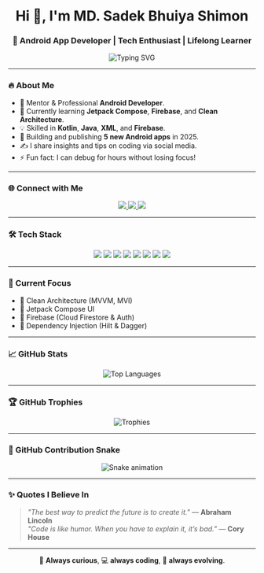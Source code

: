 <h1 align="center">Hi 👋, I'm MD. Sadek Bhuiya Shimon</h1>
<h3 align="center">🚀 Android App Developer | Tech Enthusiast | Lifelong Learner</h3>

<p align="center">
  <img src="https://readme-typing-svg.demolab.com?font=Fira+Code&weight=500&size=24&duration=3000&pause=1000&color=3498DB&width=600&lines=Android+Developer;Kotlin+%7C+Java+Enthusiast;Passionate+About+Learning+%26+Sharing" alt="Typing SVG" />
</p>

---

### 🔥 About Me

- 💼 Mentor & Professional **Android Developer**.
- 🧠 Currently learning **Jetpack Compose**, **Firebase**, and **Clean Architecture**.
- 💡 Skilled in **Kotlin**, **Java**, **XML**, and **Firebase**.
- 📲 Building and publishing **5 new Android apps** in 2025.
- ✍️ I share insights and tips on coding via social media.
- ⚡ Fun fact: I can debug for hours without losing focus!

---

### 🌐 Connect with Me

<p align="center">
  <a href="https://twitter.com/shimon31" target="_blank">
    <img src="https://img.shields.io/badge/Twitter-1DA1F2?style=for-the-badge&logo=twitter&logoColor=white" />
  </a>
  <a href="https://fb.com/sadek%20bhuiya%20shimon" target="_blank">
    <img src="https://img.shields.io/badge/Facebook-1877F2?style=for-the-badge&logo=facebook&logoColor=white" />
  </a>
  <a href="https://www.hackerrank.com/shimon%20bhuiya" target="_blank">
    <img src="https://img.shields.io/badge/HackerRank-2EC866?style=for-the-badge&logo=HackerRank&logoColor=white" />
  </a>
</p>

---

### 🛠️ Tech Stack

<p align="center">
  <img src="https://img.shields.io/badge/Android-3DDC84?style=for-the-badge&logo=android&logoColor=white" />
  <img src="https://img.shields.io/badge/Kotlin-7F52FF?style=for-the-badge&logo=kotlin&logoColor=white" />
  <img src="https://img.shields.io/badge/Java-007396?style=for-the-badge&logo=java&logoColor=white" />
  <img src="https://img.shields.io/badge/XML-0F52BA?style=for-the-badge&logo=w3c&logoColor=white" />
  <img src="https://img.shields.io/badge/Firebase-FFCA28?style=for-the-badge&logo=firebase&logoColor=black" />
  <img src="https://img.shields.io/badge/MySQL-4479A1?style=for-the-badge&logo=mysql&logoColor=white" />
  <img src="https://img.shields.io/badge/C%2B%2B-00599C?style=for-the-badge&logo=c%2B%2B&logoColor=white" />
  <img src="https://img.shields.io/badge/C-276DC3?style=for-the-badge&logo=c&logoColor=white" />
</p>

---

### 📍 Current Focus

- 🔹 Clean Architecture (MVVM, MVI)
- 🔹 Jetpack Compose UI
- 🔹 Firebase (Cloud Firestore & Auth)
- 🔹 Dependency Injection (Hilt & Dagger)

---

### 📈 GitHub Stats

<p align="center">
  <img src="https://github-readme-stats.vercel.app/api/top-langs/?username=shimon31&layout=compact&theme=tokyonight&hide_border=true" alt="Top Languages" />
</p>

---

### 🏆 GitHub Trophies

<p align="center">
  <img src="https://github-profile-trophy.vercel.app/?username=shimon31&theme=gruvbox&no-frame=true&no-bg=true&margin-w=4" alt="Trophies" />
</p>

---

### 🐍 GitHub Contribution Snake

<p align="center">
  <img src="https://raw.githubusercontent.com/shimon31/shimon31/output/github-contribution-grid-snake.svg" alt="Snake animation" />
</p>

---

### ✨ Quotes I Believe In

> *"The best way to predict the future is to create it."* — **Abraham Lincoln**  
> *"Code is like humor. When you have to explain it, it’s bad."* — **Cory House**

---

<p align="center">
  🧠 <strong>Always curious</strong>, 💻 <strong>always coding</strong>, 🚀 <strong>always evolving</strong>.
</p>
